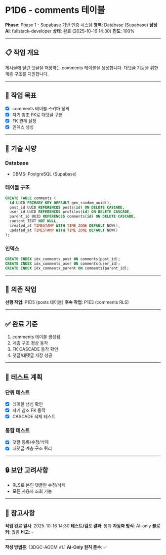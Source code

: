 # P1D6 - comments 테이블

**Phase**: Phase 1 - Supabase 기반 인증 시스템
**영역**: Database (Supabase)
**담당 AI**: fullstack-developer
**상태**: 완료 (2025-10-16 14:30)
**진도**: 100%

---

## 📋 작업 개요

게시글에 달린 댓글을 저장하는 comments 테이블을 생성합니다. 대댓글 기능을 위한 계층 구조를 지원합니다.

---

## 🎯 작업 목표

- [x] comments 테이블 스키마 정의
- [x] 자기 참조 FK로 대댓글 구현
- [x] FK 관계 설정
- [x] 인덱스 생성

---

## 📐 기술 사양

### Database
- DBMS: PostgreSQL (Supabase)

### 테이블 구조
```sql
CREATE TABLE comments (
  id UUID PRIMARY KEY DEFAULT gen_random_uuid(),
  post_id UUID REFERENCES posts(id) ON DELETE CASCADE,
  user_id UUID REFERENCES profiles(id) ON DELETE CASCADE,
  parent_id UUID REFERENCES comments(id) ON DELETE CASCADE,
  content TEXT NOT NULL,
  created_at TIMESTAMP WITH TIME ZONE DEFAULT NOW(),
  updated_at TIMESTAMP WITH TIME ZONE DEFAULT NOW()
);
```

### 인덱스
```sql
CREATE INDEX idx_comments_post ON comments(post_id);
CREATE INDEX idx_comments_user ON comments(user_id);
CREATE INDEX idx_comments_parent ON comments(parent_id);
```

---

## 🔗 의존 작업

**선행 작업**: P1D5 (posts 테이블)
**후속 작업**: P1E3 (comments RLS)

---

## ✅ 완료 기준

1. comments 테이블 생성됨
2. 계층 구조 정상 동작
3. FK CASCADE 동작 확인
4. 댓글/대댓글 저장 성공

---

## 📝 테스트 계획

### 단위 테스트
- [x] 테이블 생성 확인
- [x] 자기 참조 FK 동작
- [x] CASCADE 삭제 테스트

### 통합 테스트
- [x] 댓글 등록/수정/삭제
- [x] 대댓글 계층 구조 쿼리

---

## 🔒 보안 고려사항

- RLS로 본인 댓글만 수정/삭제
- 모든 사용자 조회 가능

---

## 📌 참고사항

**작업 완료 일시**: 2025-10-16 14:30
**테스트/검토 결과**: 통과
**자동화 방식**: AI-only
**블로커**: 없음
**비고**: -

---

**작성 방법론**: 13DGC-AODM v1.1
**AI-Only 원칙 준수**: ✅
